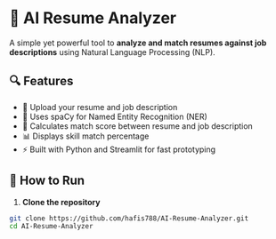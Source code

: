 # 🧠 AI Resume Analyzer

A simple yet powerful tool to **analyze and match resumes against job descriptions** using Natural Language Processing (NLP).

## 🔍 Features

- 📄 Upload your resume and job description
- 🤖 Uses spaCy for Named Entity Recognition (NER)
- 🔗 Calculates match score between resume and job description
- 📊 Displays skill match percentage
- ⚡ Built with Python and Streamlit for fast prototyping

## 🚀 How to Run

1. **Clone the repository**
```bash
git clone https://github.com/hafis788/AI-Resume-Analyzer.git
cd AI-Resume-Analyzer
